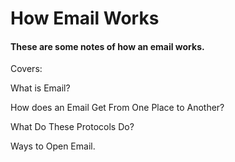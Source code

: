 # How Email Works

#### These are some notes of how an email works.

Covers:

What is Email?

How does an Email Get From One Place to Another?

What Do These Protocols Do?

Ways to Open Email.
